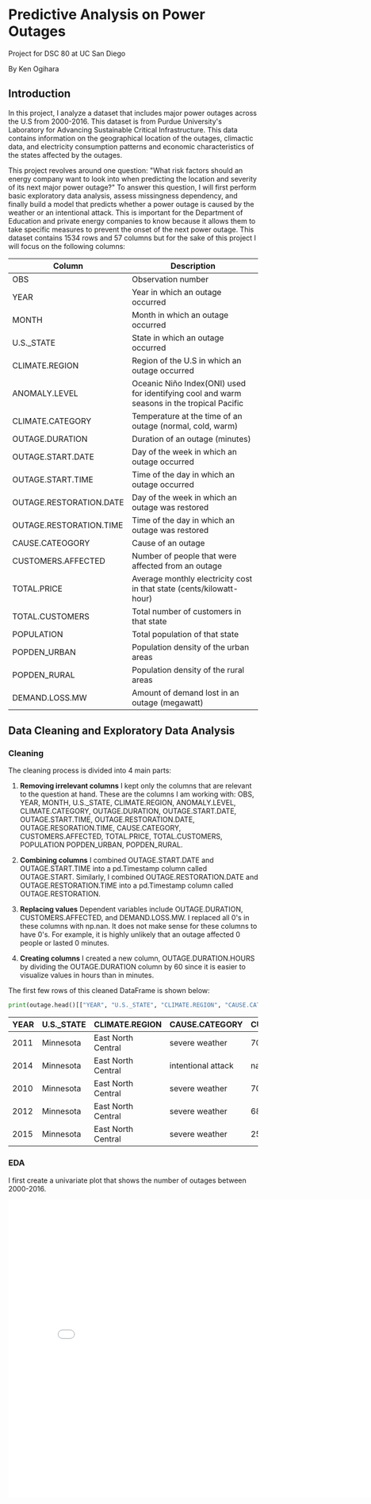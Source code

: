 # Predictive Analysis on Power Outages
Project for DSC 80 at UC San Diego

By Ken Ogihara

## Introduction
In this project, I analyze a dataset that includes major power outages across the U.S from 2000-2016. This dataset is from Purdue University's Laboratory for Advancing Sustainable Critical Infrastructure. This data contains information on the geographical location of the outages, climactic data, and electricity consumption patterns and economic characteristics of the states affected by the outages. 

This project revolves around one question: "What risk factors should an energy company want to look into when predicting the location and severity of its next major power outage?" To answer this question, I will first perform basic exploratory data analysis, assess missingness dependency, and finally build a model that predicts whether a power outage is caused by the weather or an intentional attack. This is important for the Department of Education and private energy companies to know because it allows them to take specific measures to prevent the onset of the next power outage. This dataset contains 1534 rows and 57 columns but for the sake of this project I will focus on the following columns:

| Column | Description |
| ----------- | ----------- |
| OBS | Observation number |
| YEAR | Year in which an outage occurred |
| MONTH | Month in which an outage occurred |
| U.S._STATE | State in which an outage occurred |
| CLIMATE.REGION | Region of the U.S in which an outage occurred |
| ANOMALY.LEVEL | Oceanic Niño Index(ONI) used for identifying cool and warm seasons in the tropical Pacific |
| CLIMATE.CATEGORY | Temperature at the time of an outage (normal, cold, warm) |
| OUTAGE.DURATION | Duration of an outage (minutes) |
| OUTAGE.START.DATE | Day of the week in which an outage occurred |
| OUTAGE.START.TIME | Time of the day in which an outage occurred |
| OUTAGE.RESTORATION.DATE | Day of the week in which an outage was restored |
| OUTAGE.RESTORATION.TIME | Time of the day in which an outage was restored |
| CAUSE.CATEOGORY | Cause of an outage |
| CUSTOMERS.AFFECTED | Number of people that were affected from an outage |
| TOTAL.PRICE | Average monthly electricity cost in that state (cents/kilowatt-hour) |
| TOTAL.CUSTOMERS | Total number of customers in that state |
| POPULATION | Total population of that state |
| POPDEN_URBAN | Population density of the urban areas |
| POPDEN_RURAL | Population density of the rural areas |
| DEMAND.LOSS.MW | Amount of demand lost in an outage (megawatt) |


## Data Cleaning and Exploratory Data Analysis

### Cleaning

The cleaning process is divided into 4 main parts:

1. **Removing irrelevant columns** I kept only the columns that are relevant to the question at hand. These are the columns I am working with: OBS, YEAR, MONTH, U.S._STATE, CLIMATE.REGION, ANOMALY.LEVEL, CLIMATE.CATEGORY, OUTAGE.DURATION, OUTAGE.START.DATE, OUTAGE.START.TIME, OUTAGE.RESTORATION.DATE, OUTAGE.RESORATION.TIME, CAUSE.CATEGORY, CUSTOMERS.AFFECTED, TOTAL.PRICE, TOTAL.CUSTOMERS, POPULATION POPDEN_URBAN, POPDEN_RURAL.

2. **Combining columns** I combined OUTAGE.START.DATE and OUTAGE.START.TIME into a pd.Timestamp column called OUTAGE.START. Similarly, I combined OUTAGE.RESTORATION.DATE and OUTAGE.RESTORATION.TIME into a pd.Timestamp column called OUTAGE.RESTORATION. 

3. **Replacing values** Dependent variables include OUTAGE.DURATION, CUSTOMERS.AFFECTED, and DEMAND.LOSS.MW. I replaced all 0's in these columns with np.nan. It does not make sense for these columns to have 0's. For example, it is highly unlikely that an outage affected 0 people or lasted 0 minutes.

4. **Creating columns** I created a new column, OUTAGE.DURATION.HOURS by dividing the OUTAGE.DURATION column by 60 since it is easier to visualize values in hours than in minutes.

The first few rows of this cleaned DataFrame is shown below:

```py
print(outage.head()[["YEAR", "U.S._STATE", "CLIMATE.REGION", "CAUSE.CATEGORY", "CUSTOMERS.AFFECTED", "OUTAGE.DURATION.HOURS"]].to_markdown(index = False))
```

|   YEAR | U.S._STATE   | CLIMATE.REGION     | CAUSE.CATEGORY     |   CUSTOMERS.AFFECTED |   OUTAGE.DURATION.HOURS |
|-------|-------------|-------------------|-------------------|---------------------|------------------------|
|   2011 | Minnesota    | East North Central | severe weather     |                70000 |                    51   |
|   2014 | Minnesota    | East North Central | intentional attack |                  nan |              0.0166667 |
|   2010 | Minnesota    | East North Central | severe weather     |                70000 |                    50   |
|   2012 | Minnesota    | East North Central | severe weather     |                68200 |                  42.5   |
|   2015 | Minnesota    | East North Central | severe weather     |               250000 |                    29   |


### EDA

I first create a univariate plot that shows the number of outages between 2000-2016.

<iframe
  src="assets/html.plot1.html"
  width="800"
  height="600"
  frameborder="0"
></iframe>




